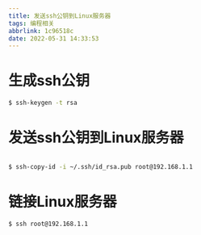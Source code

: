 ```yaml
---
title: 发送ssh公钥到Linux服务器
tags: 编程相关
abbrlink: 1c96518c
date: 2022-05-31 14:33:53
---
```



# 生成ssh公钥

```bash
$ ssh-keygen -t rsa

```
# 发送ssh公钥到Linux服务器

```bash

$ ssh-copy-id -i ~/.ssh/id_rsa.pub root@192.168.1.1
```

# 链接Linux服务器

```bash
$ ssh root@192.168.1.1

```